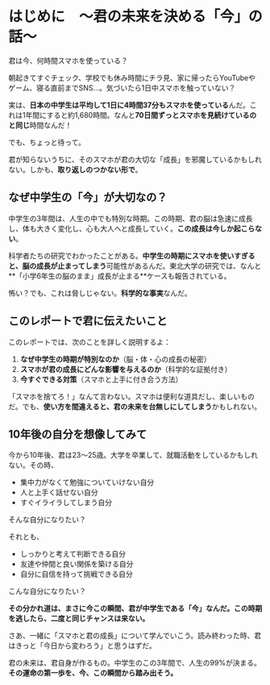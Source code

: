 # はじめに　～君の未来を決める「今」の話～

君は今、何時間スマホを使っている？

朝起きてすぐチェック、学校でも休み時間にチラ見、家に帰ったらYouTubeやゲーム、寝る直前までSNS...。気づいたら1日中スマホを触っていない？

実は、**日本の中学生は平均して1日に4時間37分もスマホを使っている**んだ。これは1年間にすると約1,680時間。なんと**70日間ずっとスマホを見続けているのと同じ**時間なんだ！

でも、ちょっと待って。

君が知らないうちに、そのスマホが君の大切な「成長」を邪魔しているかもしれない。しかも、**取り返しのつかない形で**。

## なぜ中学生の「今」が大切なの？

中学生の3年間は、人生の中でも特別な時期。この時期、君の脳は急速に成長し、体も大きく変化し、心も大人へと成長していく。**この成長は今しか起こらない**。

科学者たちの研究でわかったことがある。**中学生の時期にスマホを使いすぎると、脳の成長が止まってしまう**可能性があるんだ。東北大学の研究では、なんと**「小学6年生の脳のまま」成長が止まる**ケースも報告されている。

怖い？でも、これは脅しじゃない。**科学的な事実**なんだ。

## このレポートで君に伝えたいこと

このレポートでは、次のことを詳しく説明するよ：

1. **なぜ中学生の時期が特別なのか**（脳・体・心の成長の秘密）
2. **スマホが君の成長にどんな影響を与えるのか**（科学的な証拠付き）
3. **今すぐできる対策**（スマホと上手に付き合う方法）

「スマホを捨てろ！」なんて言わない。スマホは便利な道具だし、楽しいものだ。でも、**使い方を間違えると、君の未来を台無しにしてしまう**かもしれない。

## 10年後の自分を想像してみて

今から10年後、君は23～25歳。大学を卒業して、就職活動をしているかもしれない。その時、

- 集中力がなくて勉強についていけない自分
- 人と上手く話せない自分
- すぐイライラしてしまう自分

そんな自分になりたい？

それとも、

- しっかりと考えて判断できる自分
- 友達や仲間と良い関係を築ける自分
- 自分に自信を持って挑戦できる自分

こんな自分になりたい？

**その分かれ道は、まさに今この瞬間、君が中学生である「今」なんだ。この時期を逃したら、二度と同じチャンスは来ない。**

さあ、一緒に「スマホと君の成長」について学んでいこう。読み終わった時、君はきっと「今日から変わろう」と思うはずだ。

君の未来は、君自身が作るもの。中学生のこの3年間で、人生の99%が決まる。**その運命の第一歩を、今、この瞬間から踏み出そう。**
